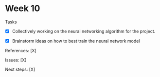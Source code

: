 # Week 10

Tasks
- [X] Collectively working on the neural networking algorithm for the project.
- [X] Brainstorm ideas on how to best train the neural network model


References:
 [X]


Issues:
 [X]

 Next steps:
 [X]
